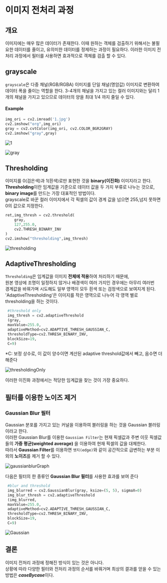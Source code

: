 # 이미지 전처리 과정

## 개요

이미지에는 매우 많은 데이터가 존재한다.
이때 원하는 객체를 검출하기 위해서는 불필요한 데이터를 줄이고,
유의미한 데이터를 정제하는 과정이 필요하다.
이러한 이미지 전처리 과정에서 필터를 사용하면 효과적으로 객체를 검출 할 수 있다.

## grayscale   

`grayscale`은 다중 채널(RGB/RGBA) 이미지를 단일 채널(명암값) 이미지로 변환하여
데이터 폭을 줄이는 역할을 한다.
3-4개의 채널을 가지고 있는 컬러 이미지와는 달리 1개의 채널을 가지고 있으므로
데이터의 양을 최대 1/4 까지 줄일 수 있다.

#### Example
```python
img_ori = cv2.imread('1.jpg')
cv2.imshow("org",img_ori)
gray = cv2.cvtColor(img_ori, cv2.COLOR_BGR2GRAY)
cv2.imshow("gray",gray)
```
![1](https://user-images.githubusercontent.com/43839951/78467561-eade2880-7748-11ea-9d2e-028ab843b9dd.jpg)

![gray](https://user-images.githubusercontent.com/43839951/78553294-f5311d00-7843-11ea-95a1-b25881264a0e.JPG)


## Thresholding   
이미지를 0(검은색)과 1(흰색)로만 표현한 것을 **binary(이진화)** 이미지라고 한다.   
**Thresholding**이란 임계값을 기준으로 데이터 값을 두 가지 부류로 나누는 것으로,    
**binary image**를 만드는 가장 대표적인 방법이다.   
grayscale로 바꾼 컬러 이미지에서 각 픽셀의 값이 경계 값을 넘으면 255,넘지 못하면 0의 값으로 지정한다.   

```python
ret,img_thresh = cv2.threshold(
    gray,
    127,255.0,
    cv2.THRESH_BINARY_INV
)
cv2.imshow("thresholding",img_thresh)
```

![thresholding](https://user-images.githubusercontent.com/43839951/78467590-2547c580-7749-11ea-9e3b-5989f33957c6.JPG)


## AdaptiveThresholding

`Thresholding`은 임계값을 이미지 **전체에 적용**하여 처리하기 때문에,   
원본 영상에 조명이 일정하지 않거나 배경색이 여러 가지인 경우에는 아무리 여러번    
경계값을 바꿔가며 시도해도 일부 영역이 모두 흰색 또는 검정색으로 보여지게 된다.   
'AdaptiveThresholding'은 이미지를 작은 영역으로 나누어 각 영역 별로 thresholding을 하는 것이다.   

```python
 #threshold only
 img_thresh = cv2.adaptiveThreshold
 (gray,
 maxValue=255.0,
 adaptiveMethod=cv2.ADAPTIVE_THRESH_GAUSSIAN_C,
 thresholdType=cv2.THRESH_BINARY_INV, 
 blockSize=19,
 C=9)
```
*C: 보정 상수로, 이 값이 양수이면 계산된 adaptive threshold값에서 빼고, 음수면 더해준다   

![thresholdingOnly](https://user-images.githubusercontent.com/43839951/78467594-2ed12d80-7749-11ea-909f-dcf9c6c977bc.JPG)


이러한 이진화 과정에서는 적당한 임계값을 찾는 것이 가장 중요하다.   

## **필터를 이용한 노이즈 제거**

### Gaussian Blur 필터   

Gaussian 분포를 가지고 있는 커널을 이용하여 블러링을 하는 것을 Gaussian 블러링이라고 한다.   
이러한 Gaussian Blur를 이용한 `Gaussian Filter`는 현재 픽셀값과 주변 이웃 픽셀값들의 **가중 평균(weighted average)**
을 이용하여 현재 픽셀의 값을 대체한다.    
따라서 **Gaussian Filter**를 이용하면 `엣지(edge)`와 같이 공간적으로 급변하는 부분 이외의 **노이즈**를 제거 할 수 있다.   

![gaussianblurGraph](https://user-images.githubusercontent.com/43839951/78467745-ad7a9a80-774a-11ea-8d8d-4fa7da24b791.JPG)


다음은 필터의 한 종류인 **Gaussian Blur 필터**를 사용한 효과를 보여 준다

```python
 #blur and threshold
 img_blurred = cv2.GaussianBlur(gray, ksize=(5, 5), sigmaX=0)
 img_blur_thresh = cv2.adaptiveThreshold
 (img_blurred,
 maxValue=255.0,
 adaptiveMethod=cv2.ADAPTIVE_THRESH_GAUSSIAN_C,
 thresholdType=cv2.THRESH_BINARY_INV,
 blockSize=19,
 C=9)
```
![Gaussian](https://user-images.githubusercontent.com/43839951/78467606-3bee1c80-7749-11ea-93bc-29a93b7327cb.JPG)


## 결론

이미지 전처리 과정에 정해진 방식이 있는 것은 아니다.   
상황에 따라 다양한 필터와 전처리 과정의 순서를 바꿔거며 최상의 결과를 얻을 수 있는   
방법은 ***caseBycase***이다.
